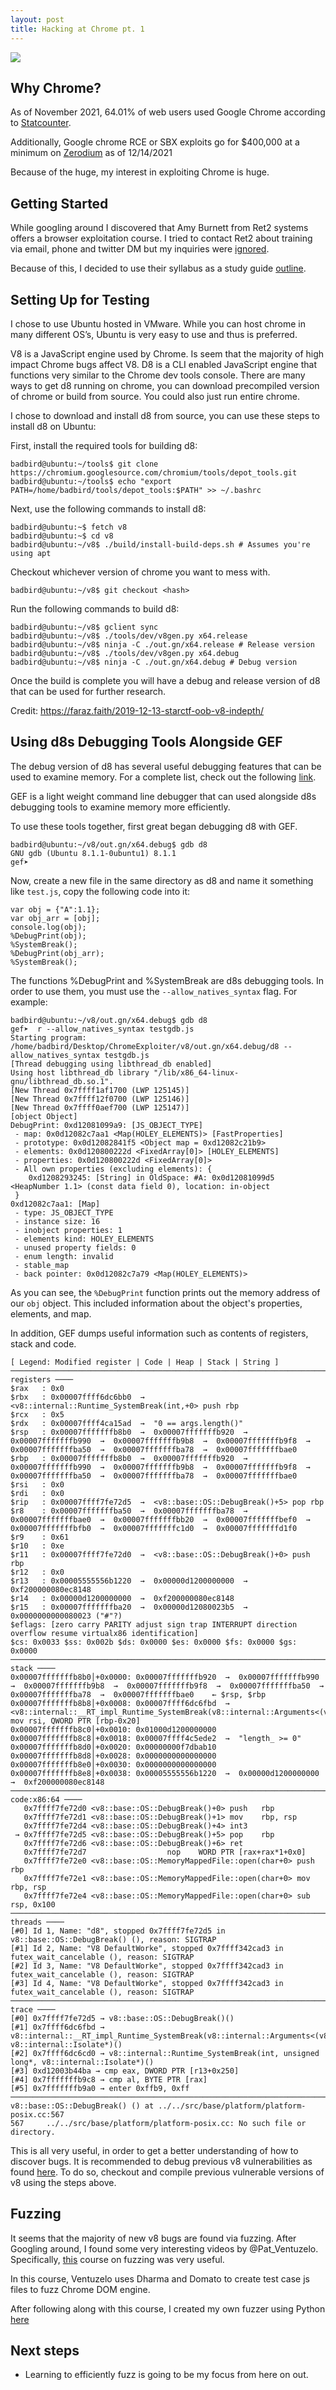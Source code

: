 ```yaml
---
layout: post
title: Hacking at Chrome pt. 1
---
```


![](https://github.com/Badbird3/badbird3.github.io/blob/master/images/chrome_rocks.png)

## Why Chrome?

As of November 2021, 64.01% of web users used Google Chrome according to [Statcounter](https://gs.statcounter.com/browser-market-share).

Additionally, Google chrome RCE or SBX exploits go for $400,000 at a minimum on [Zerodium](https://zerodium.com/temporary.html) as of 12/14/2021 

Because of the huge, my interest in exploiting Chrome is huge. 

## Getting Started

While googling around I discovered that Amy Burnett from Ret2 systems offers a browser exploitation course. I tried to contact Ret2 about training via email, phone and twitter DM but my inquiries were [ignored](https://twitter.com/b4db1rd/status/1450543981624889349).

Because of this, I decided to use their syllabus as a study guide [outline](https://github.com/Badbird3/BrowserFun_Public/blob/main/study/guide.md).

## Setting Up for Testing

I chose to use Ubuntu hosted in VMware. While you can host chrome in many different OS’s, Ubuntu is very easy to use and thus is preferred. 

V8 is a JavaScript engine used by Chrome. Is seem that the majority of high impact Chrome bugs affect V8. D8 is a CLI enabled JavaScript engine that functions very similar to the Chrome dev tools console.  There are many ways to get d8 running on chrome, you can download precompiled version of chrome or build from source. You could also just run entire chrome. 

I chose to download and install d8 from source, you can use these steps to install d8 on Ubuntu:


First, install the required tools for building d8:
```
badbird@ubuntu:~/tools$ git clone https://chromium.googlesource.com/chromium/tools/depot_tools.git
badbird@ubuntu:~/tools$ echo "export PATH=/home/badbird/tools/depot_tools:$PATH" >> ~/.bashrc
```

Next, use the following commands to install d8:
```
badbird@ubuntu:~$ fetch v8
badbird@ubuntu:~$ cd v8
badbird@ubuntu:~/v8$ ./build/install-build-deps.sh # Assumes you're using apt
```

Checkout whichever version of chrome you want to mess with.
```
badbird@ubuntu:~/v8$ git checkout <hash>
```

Run the following commands to build d8:
```
badbird@ubuntu:~/v8$ gclient sync
badbird@ubuntu:~/v8$ ./tools/dev/v8gen.py x64.release
badbird@ubuntu:~/v8$ ninja -C ./out.gn/x64.release # Release version
badbird@ubuntu:~/v8$ ./tools/dev/v8gen.py x64.debug
badbird@ubuntu:~/v8$ ninja -C ./out.gn/x64.debug # Debug version
```

Once the build is complete you will have a debug and release version of d8 that can be used for further research. 

Credit:
https://faraz.faith/2019-12-13-starctf-oob-v8-indepth/

## Using d8s Debugging Tools Alongside GEF

The debug version of d8 has several useful debugging features that can be used to examine memory. 
For a complete list, check out the following [link](https://chromium.googlesource.com/external/v8/+/95fef17346bb1ca4e29e5d28115046f52d78af51/src/runtime/runtime.h). 

GEF is a light weight command line debugger that can used alongside d8s debugging tools to examine memory more efficiently.

To use these tools together, first great began debugging d8 with GEF.
```
badbird@ubuntu:~/v8/out.gn/x64.debug$ gdb d8
GNU gdb (Ubuntu 8.1.1-0ubuntu1) 8.1.1
gef➤
```

Now, create a new file in the same directory as d8 and name it something like `test.js`, copy the following code into it:
```
var obj = {"A":1.1};
var obj_arr = [obj];
console.log(obj);
%DebugPrint(obj);
%SystemBreak();
%DebugPrint(obj_arr);
%SystemBreak();
```

The functions %DebugPrint and %SystemBreak are d8s debugging tools. In order to use them, you must use the `--allow_natives_syntax` flag. For example:
```
badbird@ubuntu:~/v8/out.gn/x64.debug$ gdb d8 
gef➤  r --allow_natives_syntax testgdb.js 
Starting program: /home/badbird/Desktop/ChromeExploiter/v8/out.gn/x64.debug/d8 --allow_natives_syntax testgdb.js
[Thread debugging using libthread_db enabled]
Using host libthread_db library "/lib/x86_64-linux-gnu/libthread_db.so.1".
[New Thread 0x7ffff1af1700 (LWP 125145)]
[New Thread 0x7ffff12f0700 (LWP 125146)]
[New Thread 0x7ffff0aef700 (LWP 125147)]
[object Object]
DebugPrint: 0xd12081099a9: [JS_OBJECT_TYPE]
 - map: 0x0d12082c7aa1 <Map(HOLEY_ELEMENTS)> [FastProperties]
 - prototype: 0x0d12082841f5 <Object map = 0xd12082c21b9>
 - elements: 0x0d120800222d <FixedArray[0]> [HOLEY_ELEMENTS]
 - properties: 0x0d120800222d <FixedArray[0]>
 - All own properties (excluding elements): {
    0xd1208293245: [String] in OldSpace: #A: 0x0d12081099d5 <HeapNumber 1.1> (const data field 0), location: in-object
 }
0xd12082c7aa1: [Map]
 - type: JS_OBJECT_TYPE
 - instance size: 16
 - inobject properties: 1
 - elements kind: HOLEY_ELEMENTS
 - unused property fields: 0
 - enum length: invalid
 - stable_map
 - back pointer: 0x0d12082c7a79 <Map(HOLEY_ELEMENTS)>
```

As you can see, the `%DebugPrint` function prints out the memory address of our `obj` object. This included information about the object's properties, elements, and map.

In addition, GEF dumps useful information such as contents of registers, stack and code. 

```
[ Legend: Modified register | Code | Heap | Stack | String ]
──────────────────────────────────────────────────────────────────────────────────────────────────────────── registers ────
$rax   : 0x0               
$rbx   : 0x00007ffff6dc6bb0  →  <v8::internal::Runtime_SystemBreak(int,+0> push rbp
$rcx   : 0x5               
$rdx   : 0x00007ffff4ca15ad  →  "0 == args.length()"
$rsp   : 0x00007fffffffb8b0  →  0x00007fffffffb920  →  0x00007fffffffb990  →  0x00007fffffffb9b8  →  0x00007fffffffb9f8  →  0x00007fffffffba50  →  0x00007fffffffba78  →  0x00007fffffffbae0
$rbp   : 0x00007fffffffb8b0  →  0x00007fffffffb920  →  0x00007fffffffb990  →  0x00007fffffffb9b8  →  0x00007fffffffb9f8  →  0x00007fffffffba50  →  0x00007fffffffba78  →  0x00007fffffffbae0
$rsi   : 0x0               
$rdi   : 0x0               
$rip   : 0x00007ffff7fe72d5  →  <v8::base::OS::DebugBreak()+5> pop rbp
$r8    : 0x00007fffffffba50  →  0x00007fffffffba78  →  0x00007fffffffbae0  →  0x00007fffffffbb20  →  0x00007fffffffbef0  →  0x00007fffffffbfb0  →  0x00007fffffffc1d0  →  0x00007fffffffd1f0
$r9    : 0x61              
$r10   : 0xe               
$r11   : 0x00007ffff7fe72d0  →  <v8::base::OS::DebugBreak()+0> push rbp
$r12   : 0x0               
$r13   : 0x00005555556b1220  →  0x00000d1200000000  →  0xf200000080ec8148
$r14   : 0x00000d1200000000  →  0xf200000080ec8148
$r15   : 0x00007fffffffba20  →  0x00000d12080023b5  →  0x0000000000080023 ("#"?)
$eflags: [zero carry PARITY adjust sign trap INTERRUPT direction overflow resume virtualx86 identification]
$cs: 0x0033 $ss: 0x002b $ds: 0x0000 $es: 0x0000 $fs: 0x0000 $gs: 0x0000 
──────────────────────────────────────────────────────────────────────────────────────────────────────────────── stack ────
0x00007fffffffb8b0│+0x0000: 0x00007fffffffb920  →  0x00007fffffffb990  →  0x00007fffffffb9b8  →  0x00007fffffffb9f8  →  0x00007fffffffba50  →  0x00007fffffffba78  →  0x00007fffffffbae0    ← $rsp, $rbp
0x00007fffffffb8b8│+0x0008: 0x00007ffff6dc6fbd  →  <v8::internal::__RT_impl_Runtime_SystemBreak(v8::internal::Arguments<(v8::internal::ArgumentsType)0>,+0> mov rsi, QWORD PTR [rbp-0x20]
0x00007fffffffb8c0│+0x0010: 0x01000d1200000000
0x00007fffffffb8c8│+0x0018: 0x00007ffff4c5ede2  →  "length_ >= 0"
0x00007fffffffb8d0│+0x0020: 0x00000000f7dbab10
0x00007fffffffb8d8│+0x0028: 0x0000000000000000
0x00007fffffffb8e0│+0x0030: 0x0000000000000000
0x00007fffffffb8e8│+0x0038: 0x00005555556b1220  →  0x00000d1200000000  →  0xf200000080ec8148
────────────────────────────────────────────────────────────────────────────────────────────────────────── code:x86:64 ────
   0x7ffff7fe72d0 <v8::base::OS::DebugBreak()+0> push   rbp
   0x7ffff7fe72d1 <v8::base::OS::DebugBreak()+1> mov    rbp, rsp
   0x7ffff7fe72d4 <v8::base::OS::DebugBreak()+4> int3   
 → 0x7ffff7fe72d5 <v8::base::OS::DebugBreak()+5> pop    rbp
   0x7ffff7fe72d6 <v8::base::OS::DebugBreak()+6> ret    
   0x7ffff7fe72d7                  nop    WORD PTR [rax+rax*1+0x0]
   0x7ffff7fe72e0 <v8::base::OS::MemoryMappedFile::open(char+0> push   rbp
   0x7ffff7fe72e1 <v8::base::OS::MemoryMappedFile::open(char+0> mov    rbp, rsp
   0x7ffff7fe72e4 <v8::base::OS::MemoryMappedFile::open(char+0> sub    rsp, 0x100
────────────────────────────────────────────────────────────────────────────────────────────────────────────── threads ────
[#0] Id 1, Name: "d8", stopped 0x7ffff7fe72d5 in v8::base::OS::DebugBreak() (), reason: SIGTRAP
[#1] Id 2, Name: "V8 DefaultWorke", stopped 0x7ffff342cad3 in futex_wait_cancelable (), reason: SIGTRAP
[#2] Id 3, Name: "V8 DefaultWorke", stopped 0x7ffff342cad3 in futex_wait_cancelable (), reason: SIGTRAP
[#3] Id 4, Name: "V8 DefaultWorke", stopped 0x7ffff342cad3 in futex_wait_cancelable (), reason: SIGTRAP
──────────────────────────────────────────────────────────────────────────────────────────────────────────────── trace ────
[#0] 0x7ffff7fe72d5 → v8::base::OS::DebugBreak()()
[#1] 0x7ffff6dc6fbd → v8::internal::__RT_impl_Runtime_SystemBreak(v8::internal::Arguments<(v8::internal::ArgumentsType)0>, v8::internal::Isolate*)()
[#2] 0x7ffff6dc6cd0 → v8::internal::Runtime_SystemBreak(int, unsigned long*, v8::internal::Isolate*)()
[#3] 0xd12003b44ba → cmp eax, DWORD PTR [r13+0x250]
[#4] 0x7fffffffb9c8 → cmp al, BYTE PTR [rax]
[#5] 0x7fffffffb9a0 → enter 0xffb9, 0xff
───────────────────────────────────────────────────────────────────────────────────────────────────────────────────────────
v8::base::OS::DebugBreak() () at ../../src/base/platform/platform-posix.cc:567
567     ../../src/base/platform/platform-posix.cc: No such file or directory.
```

This is all very useful, in order to get a better understanding of how to discover bugs. It is recommended to debug previous v8 vulnerabilities as found [here](https://github.com/tunz/js-vuln-db). To do so, checkout and compile previous vulnerable versions of v8 using the steps above. 

## Fuzzing
It seems that the majority of new v8 bugs are found via fuzzing. After Googling around, I found some very interesting videos by @Pat_Ventuzelo. Specifically, [this](https://fuzzinglabs.com/fuzzing-javascript-wasm-dharma-chrome-v8/) course on fuzzing was very useful. 

In this course, Ventuzelo uses Dharma and Domato to create test case js files to fuzz Chrome DOM engine. 

After following along with this course, I created my own fuzzer using Python [here](https://github.com/Badbird3/BrowserFun_Public/blob/main/fuzzer/dom_fuzz_automater.py)

## Next steps
- Learning to efficiently fuzz is going to be my focus from here on out.